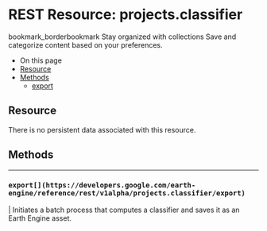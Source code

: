  
#  REST Resource: projects.classifier
bookmark_borderbookmark Stay organized with collections  Save and categorize content based on your preferences.
  * On this page
  * [Resource](https://developers.google.com/earth-engine/reference/rest/v1alpha/projects.classifier#resource)
  * [Methods](https://developers.google.com/earth-engine/reference/rest/v1alpha/projects.classifier#methods)
    * [export](https://developers.google.com/earth-engine/reference/rest/v1alpha/projects.classifier#export)


## Resource
There is no persistent data associated with this resource.
## Methods  
---  
### `export[](https://developers.google.com/earth-engine/reference/rest/v1alpha/projects.classifier/export)`
|  Initiates a batch process that computes a classifier and saves it as an Earth Engine asset.  
